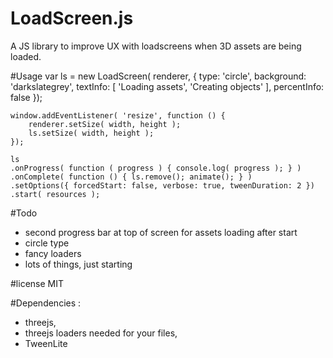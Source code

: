 # LoadScreen.js
A JS library to improve UX with loadscreens when 3D assets are being loaded.

#Usage
    var ls = new LoadScreen( renderer, { 
    	type: 'circle', 
    	background: 'darkslategrey', 
    	textInfo: [ 'Loading assets', 'Creating objects' ],
    	percentInfo: false 
    });
    
    window.addEventListener( 'resize', function () { 
    	renderer.setSize( width, height ); 
    	ls.setSize( width, height ); 
    });
    
    ls
    .onProgress( function ( progress ) { console.log( progress ); } )
    .onComplete( function () { ls.remove(); animate(); } )
    .setOptions({ forcedStart: false, verbose: true, tweenDuration: 2 })
    .start( resources );

#Todo
* second progress bar at top of screen for assets loading after start
* circle type
* fancy loaders
* lots of things, just starting

#license
MIT

#Dependencies : 
* threejs, 
* threejs loaders needed for your files, 
* TweenLite
